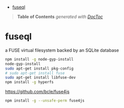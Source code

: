 

- [fuseql](#fuseql)

> **Table of Contents**  *generated with [DocToc](http://doctoc.herokuapp.com/)*


# fuseql
a FUSE virtual filesystem backed by an SQLite database



```bash
npm install -g node-gyp-install
node-gyp-install
sudo apt-get install pkg-config
# sudo apt-get install fuse
sudo apt-get install libfuse-dev
npm install -g hyperfs
```


https://github.com/bcle/fuse4js

```bash
npm install -g --unsafe-perm fuse4js
```
